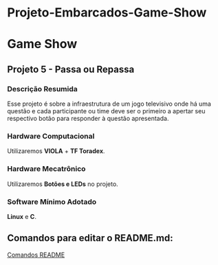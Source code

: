 # Projeto-Embarcados-Game-Show

# Game Show

## Projeto 5 - Passa ou Repassa

### Descrição Resumida
Esse projeto é sobre a infraestrutura de um jogo televisivo onde há uma questão e cada participante ou time deve ser o primeiro a apertar seu respectivo botão para responder à questão apresentada.

### Hardware Computacional
Utilizaremos **VIOLA** + **TF Toradex**.

### Hardware Mecatrônico
Utilizaremos **Botões e LEDs** no projeto.

### Software Mínimo Adotado
**Linux** e **C**.


## Comandos para editar o README.md:
[Comandos README](https://raullesteves.medium.com/github-como-fazer-um-readme-md-bonit%C3%A3o-c85c8f154f8)
